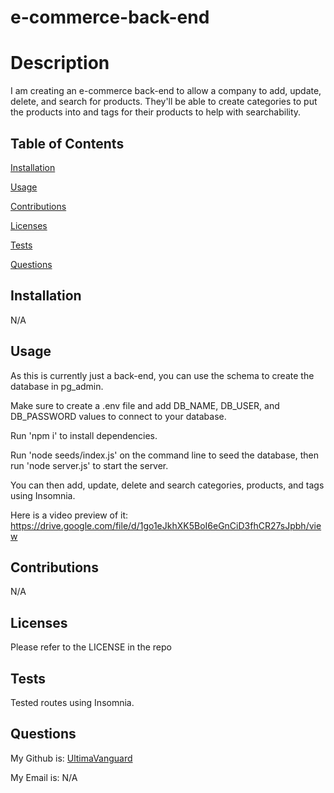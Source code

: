 # e-commerce-back-end

# Description

  I am creating an e-commerce back-end to allow a company to add, update, delete, and search for products. They'll be able to create categories to put the products into and tags for their products to help with searchability.

## Table of Contents
  [Installation](#installation)

  [Usage](#usage)

  [Contributions](#contributions)

  [Licenses](#licenses)

  [Tests](#tests)

  [Questions](#questions)
  
## Installation
  
  N/A
  
## Usage
  
  As this is currently just a back-end, you can use the schema to create the database in pg_admin. 
  
  Make sure to create a .env file and add DB_NAME, DB_USER, and DB_PASSWORD values to connect to your database.

  Run 'npm i' to install dependencies.
  
  Run 'node seeds/index.js' on the command line to seed the database, then run 'node server.js' to start the server. 
  
  You can then add, update, delete and search categories, products, and tags using Insomnia.

  Here is a video preview of it: https://drive.google.com/file/d/1go1eJkhXK5BoI6eGnCiD3fhCR27sJpbh/view
  
## Contributions
  
  N/A
  
## Licenses
  
  Please refer to the LICENSE in the repo

## Tests

  Tested routes using Insomnia.

## Questions

  My Github is: [UltimaVanguard](https://github.com/UltimaVanguard)

  My Email is: N/A